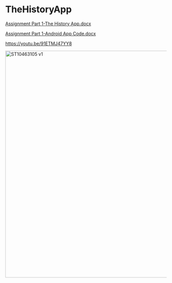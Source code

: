 # TheHistoryApp
[Assignment Part 1-The History App.docx](https://github.com/user-attachments/files/16986063/Assignment.Part.1-The.History.App.docx)

[Assignment Part 1-Android App Code.docx](https://github.com/user-attachments/files/16986091/Assignment.Part.1-Android.App.Code.docx)

https://youtu.be/91ETMJ47YY8

<img width="708" alt="ST10463105 v1" src="https://github.com/user-attachments/assets/32476859-f7e6-4e53-86bc-1ae235a51fa1">
